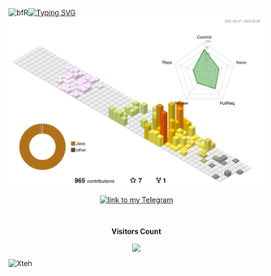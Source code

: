 ![bfR](https://user-images.githubusercontent.com/50777377/153007237-020313fe-a959-4032-8a88-cc61e0644f22.gif)[![Typing SVG](https://readme-typing-svg.herokuapp.com?color=%232ADF55&duration=3000&center=true&vCenter=true&multiline=true&width=409&height=49&lines=Welcome+🐙+I'm+glad+to+see+you+😜💖)](https://www.youtube.com/watch?v=dQw4w9WgXcQ)
![](./profile-3d-contrib/profile-season-animate.svg)
<a href="https://t.me/tarasanichin">
    <p align="center"><img alt="link to my Telegram" src="https://img.shields.io/static/v1?label&message=@tarasanichin&color=26A5E4&style=flat&logo=telegram&logoColor=whitesmoke" />
  </p>
</a>
<br><p align="center"><b>Visitors Count</b></p>  
<p align="center"><img align="center" src="https://profile-counter.glitch.me/{AnichinTaras}/count.svg" /></p> 

![Xteh](https://user-images.githubusercontent.com/50777377/153007688-5407deda-6677-456c-b50e-5d988a781fa1.gif)

